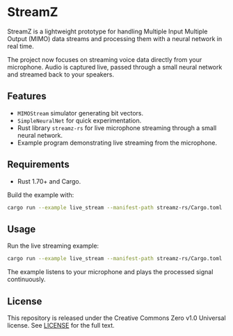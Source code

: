 # StreamZ

StreamZ is a lightweight prototype for handling Multiple Input Multiple Output (MIMO) data streams and processing them with a neural network in real time.

The project now focuses on streaming voice data directly from your microphone. Audio is captured live, passed through a small neural network and streamed back to your speakers.

## Features

- `MIMOStream` simulator generating bit vectors.
- `SimpleNeuralNet` for quick experimentation.
- Rust library `streamz-rs` for live microphone streaming through a small neural network.
- Example program demonstrating live streaming from the microphone.

## Requirements

- Rust 1.70+ and Cargo.

Build the example with:

```bash
cargo run --example live_stream --manifest-path streamz-rs/Cargo.toml
```

## Usage

Run the live streaming example:

```bash
cargo run --example live_stream --manifest-path streamz-rs/Cargo.toml
```

The example listens to your microphone and plays the processed signal continuously.

## License

This repository is released under the Creative Commons Zero v1.0 Universal license. See [LICENSE](LICENSE) for the full text.
